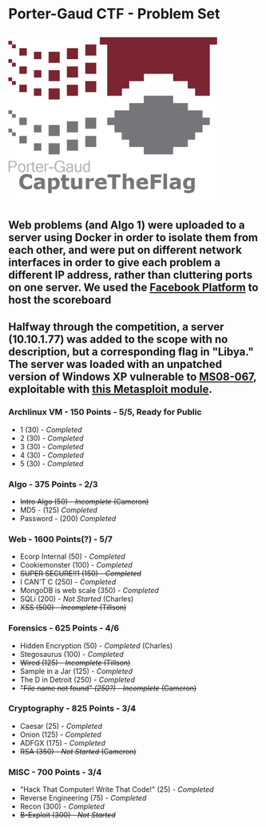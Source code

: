 # Porter-Gaud CTF - Problem Set
![pgctf](pgctf.png)
---
Web problems (and Algo 1) were uploaded to a server using Docker in order to isolate them from each other, and were put on different network interfaces in order to give each problem a different IP address, rather than cluttering ports on one server.
We used the [Facebook Platform](https://github.com/facebook/fbctf) to host the scoreboard
---
Halfway through the competition, a server (10.10.1.77) was added to the scope with no description, but a corresponding flag in "Libya."  The server was loaded with an unpatched version of Windows XP vulnerable to [MS08-067](https://www.rapid7.com/db/modules/exploit/windows/smb/ms08_067_netapi), exploitable with [this Metasploit module](https://www.rapid7.com/db/modules/exploit/windows/smb/ms08_067_netapi).
---

### Archlinux VM - 150 Points - 5/5, Ready for Public
* 1 (30) - _Completed_
* 2 (30) - _Completed_
* 3 (30) - _Completed_
* 4 (30) - _Completed_
* 5 (30) - _Completed_

### Algo - 375 Points - 2/3
* ~~Intro Algo (50) - _Incomplete_ (Cameron)~~
* MD5 - (125) _Completed_
* Password - (200) _Completed_

### Web - 1600 Points(?) - 5/7
* Ecorp Internal (50) - _Completed_
* Cookiemonster (100) - _Completed_
* ~~SUPER SECURE!!1 (150) - _Completed_~~
* I CAN'T C (250) - _Completed_
* MongoDB is web scale (350) - _Completed_
* SQLi (200) - _Not Started_ (Charles)
* ~~XSS (500) - _Incomplete_ (Tillson)~~

### Forensics - 625 Points - 4/6
* Hidden Encryption (50) - _Completed_ (Charles)
* Stegosaurus (100) - _Completed_
* ~~Wired (125) - _Incomplete_ (Tillson)~~
* Sample in a Jar (125) - _Completed_
* The D in Detroit (250) - _Completed_
* ~~"File name not found" *(250?)* - _Incomplete_ (Cameron)~~

### Cryptography - 825 Points - 3/4
* Caesar (25) - _Completed_
* Onion (125) - _Completed_
* ADFGX (175) - _Completed_
* ~~RSA (350) - _Not Started_ (Cameron)~~

### MISC - 700 Points - 3/4
* "Hack That Computer! Write That Code!" (25) - _Completed_
* Reverse Engineering (75) - _Completed_
* Recon (300) - _Completed_
* ~~B-Exploit (300) - _Not Started_~~
